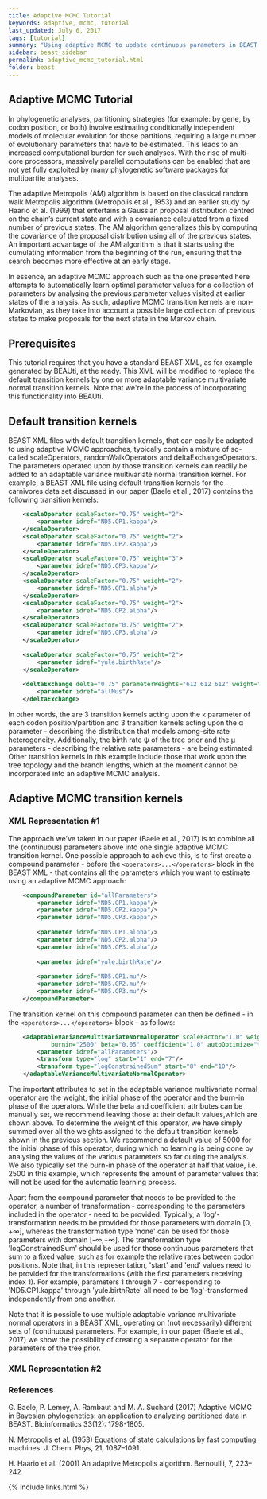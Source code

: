 ```yaml
---
title: Adaptive MCMC Tutorial
keywords: adaptive, mcmc, tutorial
last_updated: July 6, 2017
tags: [tutorial]
summary: "Using adaptive MCMC to update continuous parameters in BEAST."
sidebar: beast_sidebar
permalink: adaptive_mcmc_tutorial.html
folder: beast
---
```


## Adaptive MCMC Tutorial

In phylogenetic analyses, partitioning strategies (for example: by gene, by codon position, or both) involve estimating conditionally independent models of molecular evolution for those partitions, requiring a large number of evolutionary parameters that have to be estimated. 
This leads to an increased computational burden for such analyses. 
With the rise of multi-core processors, massively parallel computations can be enabled that are not yet fully exploited by many phylogenetic software packages for multipartite analyses.

The adaptive Metropolis (AM) algorithm is based on the classical random walk Metropolis algorithm (Metropolis et al., 1953) and an earlier study by Haario et al. (1999) that entertains a Gaussian proposal distribution centred on the chain’s current state and with a covariance calculated from a fixed number of previous states. 
The AM algorithm generalizes this by computing the covariance of the proposal distribution using all of the previous states.
An important advantage of the AM algorithm is that it starts using the cumulating information from the beginning of the run, ensuring that the search becomes more effective at an early stage.

In essence, an adaptive MCMC approach such as the one presented here attempts to automatically learn optimal parameter values for a collection of parameters by analysing the previous parameter values visited at earlier states of the analysis.
As such, adaptive MCMC transition kernels are non-Markovian, as they take into account a possible large collection of previous states to make proposals for the next state in the Markov chain.

## Prerequisites

This tutorial requires that you have a standard BEAST XML, as for example generated by BEAUti, at the ready.
This XML will be modified to replace the default transition kernels by one or more adaptable variance multivariate normal transition kernels.
Note that we're in the process of incorporating this functionality into BEAUti.

## Default transition kernels

BEAST XML files with default transition kernels, that can easily be adapted to using adaptive MCMC approaches, typically contain a mixture of so-called scaleOperators, randomWalkOperators and deltaExchangeOperators.
The parameters operated upon by those transition kernels can readily be added to an adaptable variance multivariate normal transition kernel.
For example, a BEAST XML file using default transition kernels for the carnivores data set discussed in our paper (Baele et al., 2017) contains the following transition kernels:

```xml
    <scaleOperator scaleFactor="0.75" weight="2">
        <parameter idref="ND5.CP1.kappa"/>
    </scaleOperator>
    <scaleOperator scaleFactor="0.75" weight="2">
        <parameter idref="ND5.CP2.kappa"/>
    </scaleOperator>
    <scaleOperator scaleFactor="0.75" weight="3">
        <parameter idref="ND5.CP3.kappa"/>
    </scaleOperator>
    <scaleOperator scaleFactor="0.75" weight="2">
        <parameter idref="ND5.CP1.alpha"/>
    </scaleOperator>
    <scaleOperator scaleFactor="0.75" weight="2">
        <parameter idref="ND5.CP2.alpha"/>
    </scaleOperator>
    <scaleOperator scaleFactor="0.75" weight="2">
        <parameter idref="ND5.CP3.alpha"/>
    </scaleOperator>
		
    <scaleOperator scaleFactor="0.75" weight="2">
        <parameter idref="yule.birthRate"/>
    </scaleOperator>
		
    <deltaExchange delta="0.75" parameterWeights="612 612 612" weight="6">
        <parameter idref="allMus"/>
    </deltaExchange>
```

In other words, the are 3 transition kernels acting upon the &kappa; parameter of each codon position/partition and 3 transition kernels acting upon the &alpha; parameter - describing the distribution that models among-site rate heterogeneity.
Additionally, the birth rate &psi; of the tree prior and the &mu; parameters - describing the relative rate parameters - are being estimated.
Other transition kernels in this example include those that work upon the tree topology and the branch lengths, which at the moment cannot be incorporated into an adaptive MCMC analysis.

## Adaptive MCMC transition kernels

### XML Representation #1

The approach we've taken in our paper (Baele et al., 2017) is to combine all the (continuous) parameters above into one single adaptive MCMC transition kernel.
One possible approach to achieve this, is to first create a compound parameter - before the ```<operators>...</operators>``` block in the BEAST XML - that contains all the parameters which you want to estimate using an adaptive MCMC approach:

```xml
    <compoundParameter id="allParameters">
        <parameter idref="ND5.CP1.kappa"/>
        <parameter idref="ND5.CP2.kappa"/>
        <parameter idref="ND5.CP3.kappa"/>
    		
        <parameter idref="ND5.CP1.alpha"/>
        <parameter idref="ND5.CP2.alpha"/>
        <parameter idref="ND5.CP3.alpha"/>
    		
        <parameter idref="yule.birthRate"/>
    		
        <parameter idref="ND5.CP1.mu"/>
        <parameter idref="ND5.CP2.mu"/>
        <parameter idref="ND5.CP3.mu"/>
    </compoundParameter>
```

The transition kernel on this compound parameter can then be defined - in the ```<operators>...</operators>``` block - as follows:

```xml
    <adaptableVarianceMultivariateNormalOperator scaleFactor="1.0" weight="21" initial="5000" 
            burnin="2500" beta="0.05" coefficient="1.0" autoOptimize="true" formXtXInverse="false">
        <parameter idref="allParameters"/>			
        <transform type="log" start="1" end="7"/>
        <transform type="logConstrainedSum" start="8" end="10"/>
    </adaptableVarianceMultivariateNormalOperator>	
```

The important attributes to set in the adaptable variance multivariate normal operator are the weight, the initial phase of the operator and the burn-in phase of the operators.
While the beta and coefficient attributes can be manually set, we recommend leaving those at their default values,which are shown above.
To determine the weight of this operator, we have simply summed over all the weights assigned to the default transition kernels shown in the previous section.
We recommend a default value of 5000 for the initial phase of this operator, during which no learning is being done by analysing the values of the various parameters so far during the analysis.
We also typically set the burn-in phase of the operator at half that value, i.e. 2500 in this example, which represents the amount of parameter values that will not be used for the automatic learning process.

Apart from the compound parameter that needs to be provided to the operator, a number of transformation - corresponding to the parameters included in the operator - need to be provided.
Typically, a 'log'-transformation needs to be provided for those parameters with domain [0, +&infin;], whereas the transformation type 'none' can be used for those parameters with domain [-&infin;,+&infin;].
The transformation type 'logConstrainedSum' should be used for those continuous parameters that sum to a fixed value, such as for example the relative rates between codon positions.
Note that, in this representation, 'start' and 'end' values need to be provided for the transformations (with the first parameters receiving index 1).
For example, parameters 1 through 7 - corresponding to 'ND5.CP1.kappa' through 'yule.birthRate' all need to be 'log'-transformed independently from one another.

Note that it is possible to use multiple adaptable variance multivariate normal operators in a BEAST XML, operating on (not necessarily) different sets of (continuous) parameters.
For example, in our paper (Baele et al., 2017) we show the possibility of creating a separate operator for the parameters of the tree prior.

### XML Representation #2



### References

G. Baele, P. Lemey, A. Rambaut and M. A. Suchard (2017) Adaptive MCMC in Bayesian phylogenetics: an application to analyzing partitioned data in BEAST. Bioinformatics 33(12): 1798-1805.

N. Metropolis et al. (1953) Equations of state calculations by fast computing machines. J. Chem. Phys, 21, 1087–1091.

H. Haario et al. (2001) An adaptive Metropolis algorithm. Bernouilli, 7, 223–242.

{% include links.html %}